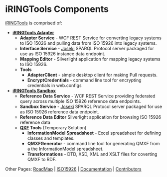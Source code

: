 # iRINGTools Components #

[iRINGTools](http://code.google.com/p/iring-tools/downloads/detail?name=iRINGTools-111.zip) is comprised of:
  * **[iRINGTools Adapter](http://code.google.com/p/iring-tools/downloads/detail?name=iRINGAdapter-111.zip)**
    * **Adapter Service** - WCF REST Service for converting legacy systems to ISO 15026 and pulling data from ISO 15926 into legacy systems.
    * **Interface Service** - [Joseki](http://www.joseki.org) SPARQL Protocol server packaged for use as ISO 15926 instance data endpoint.
    * **Mapping Editor** - Silverlight application for mapping legacy systems to ISO 15926.
    * **Tools**
      * **AdapterClient** - simple desktop client for making Pull requests.
      * **EncryptCredentials** - command line tool for encrypting credentials in web.configs
  * **[iRINGTools Sandbox](http://code.google.com/p/iring-tools/downloads/detail?name=iRINGSandbox-111.zip)**
    * **Reference Data Service** - WCF REST Service providing federated query across multiple ISO 15926 reference data endpoints.
    * **Sandbox Service** - [Joseki](http://www.joseki.org) SPARQL Protocol server packaged for use as ISO 15926 reference data endpoint.
    * **Reference Data Editor** Silverlight application for browsing ISO 15926 reference data
    * **[QXF](http://ns.ids-adi.org/qxf/index.html) Tools** (Temporary Solution)
      * **InformationModel Spreadsheet** - Excel spreadsheet for defining classes and templates.
      * **QMXFGenerator** - command line tool for generating QMXF from a the InformationModel spreadsheet.
      * **Transformations** - DTD, XSD, XML and XSLT files for coverting QMXF to RDF.

Other Pages: [RoadMap](RoadMap.md) | [ISO15926](ISO15926.md) | [Documentation](Documentation.md) | [Contributors](Contributors.md)